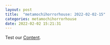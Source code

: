 ```yaml
---
layout: post
title:  "metamochihorrorhouse: 2022-02-02-15"
categories: metamochihorrorhouse
date: 2022-02-02 15:21:31
---
```

Test our [Content](https://github.com/HappyMaki/metamochihorrorhouse-Releases/releases/download/2022-02-02-15/metamochihorrorhouse_2022-02-02-15.zip).

